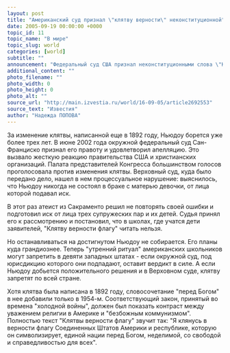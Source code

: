 ```yaml
---
layout: post
title: "Американский суд признал \"клятву верности\" неконституционной"
date: 2005-09-19 00:00:00 +0000
topic_id: 11
topic_name: "В мире"
topic_slug: world
categories: [world]
subtitle: ""
announcement: "Федеральный суд США признал неконституционными слова \"Клятвы верности флагу\", которую американские школьники произносят каждый день перед началом занятий. Таким образом, суд удовлетворил иск медика и юриста из Сакраменто Майкла Ньюдоу, который считает, что слова \"перед Богом\" не должны присутствовать в клятве - \"это противоречит праву ребенка на непризнание существования Бога\"."
additional_content: ""
photo_filename: ""
photo_width: 0
photo_height: 0
photo_alt: ""
source_url: "http://main.izvestia.ru/world/16-09-05/article2692553"
source_text: "Известия"
author: "Надежда ПОПОВА"
---
```

За изменение клятвы, написанной еще в 1892 году, Ньюдоу борется уже более трех лет. В июне 2002 года окружной федеральный суд Сан-Франциско признал его правоту и удовлетворил апелляцию. Это вызвало жесткую реакцию правительства США и христианских организаций. Палата представителей Конгресса большинством голосов проголосовала против изменения клятвы. Верховный суд, куда было передано дело, нашел в нем процессуальное нарушение: выяснилось, что Ньюдоу никогда не состоял в браке с матерью девочки, от лица которой подавал иск.

В этот раз атеист из Сакраменто решил не повторять своей ошибки и подготовил иск от лица трех супружеских пар и их детей. Судья принял его к рассмотрению и постановил, что в школах, где учатся дети заявителей, "Клятву верности флагу" читать нельзя.

Но останавливаться на достигнутом Ньюдоу не собирается. Его планы куда грандиознее. Теперь "утренний ритуал" американских школьников могут запретить в девяти западных штатах - если окружной суд, под юрисдикцию которого они подпадают, оставит вердикт в силе. А если Ньюдоу добьется положительного решения и в Верховном суде, клятву запретят по всей стране.

Хотя клятва была написана в 1892 году, словосочетание "перед Богом" в нее добавили только в 1954-м. Соответствующий закон, принятый во времена "холодной войны", должен был показать контраст между уважением религии в Америке и "безбожным коммунизмом". Полностью текст "Клятвы верности флагу" звучит так: "Я клянусь в верности флагу Соединенных Штатов Америки и республике, которую он символизирует, единой нации перед Богом, неделимой, со свободой и справедливостью для всех".
